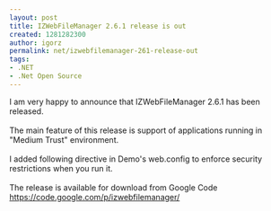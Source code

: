 ```yaml
---
layout: post
title: IZWebFileManager 2.6.1 release is out
created: 1281282300
author: igorz
permalink: net/izwebfilemanager-261-release-out
tags:
- .NET
- .Net Open Source
---
```

I am very happy to announce that IZWebFileManager 2.6.1 has been released.<br /><br />The main feature of this release is support of applications running in "Medium Trust" environment.<br /><br />I added following <span style="font-weight: bold;"><trust level="Medium"></trust></span> directive in Demo's web.config to enforce security restrictions when you run it.<br /><br />The release is available for download from Google Code<br /><a href="https://code.google.com/p/izwebfilemanager/">https://code.google.com/p/izwebfilemanager/</a>
